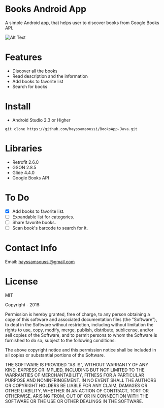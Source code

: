 # Books Android App 
A simple Android app, that helps user to discover books from Google Books API.

![Alt Text](https://media.giphy.com/media/Mb9MPcUYzLMG0oEdR8/giphy.gif)

# Features
- Discover all the books
- Read description and the information
- Add books to favorite list
- Search for books

# Install
- Android Studio 2.3 or Higher
```
git clone https://github.com/hayssamsoussi/BooksApp-Java.git
```

# Libraries
- Retrofit 2.6.0
- GSON 2.8.5
- Glide 4.4.0
- Google Books API

# To Do
- [X] Add books to favorite list.
- [ ] Expandable list for categories.
- [ ] Share favorite books.
- [ ] Scan book's barcode to search for it.

# Contact Info

Email: hayssamsoussi@gmail.com

# License

MIT

Copyright - 2018

Permission is hereby granted, free of charge, to any person obtaining a copy of this software and associated documentation files (the "Software"), to deal in the Software without restriction, including without limitation the rights to use, copy, modify, merge, publish, distribute, sublicense, and/or sell copies of the Software, and to permit persons to whom the Software is furnished to do so, subject to the following conditions:

The above copyright notice and this permission notice shall be included in all copies or substantial portions of the Software.

THE SOFTWARE IS PROVIDED "AS IS", WITHOUT WARRANTY OF ANY KIND, EXPRESS OR IMPLIED, INCLUDING BUT NOT LIMITED TO THE WARRANTIES OF MERCHANTABILITY, FITNESS FOR A PARTICULAR PURPOSE AND NONINFRINGEMENT. IN NO EVENT SHALL THE AUTHORS OR COPYRIGHT HOLDERS BE LIABLE FOR ANY CLAIM, DAMAGES OR OTHER LIABILITY, WHETHER IN AN ACTION OF CONTRACT, TORT OR OTHERWISE, ARISING FROM, OUT OF OR IN CONNECTION WITH THE SOFTWARE OR THE USE OR OTHER DEALINGS IN THE SOFTWARE.
